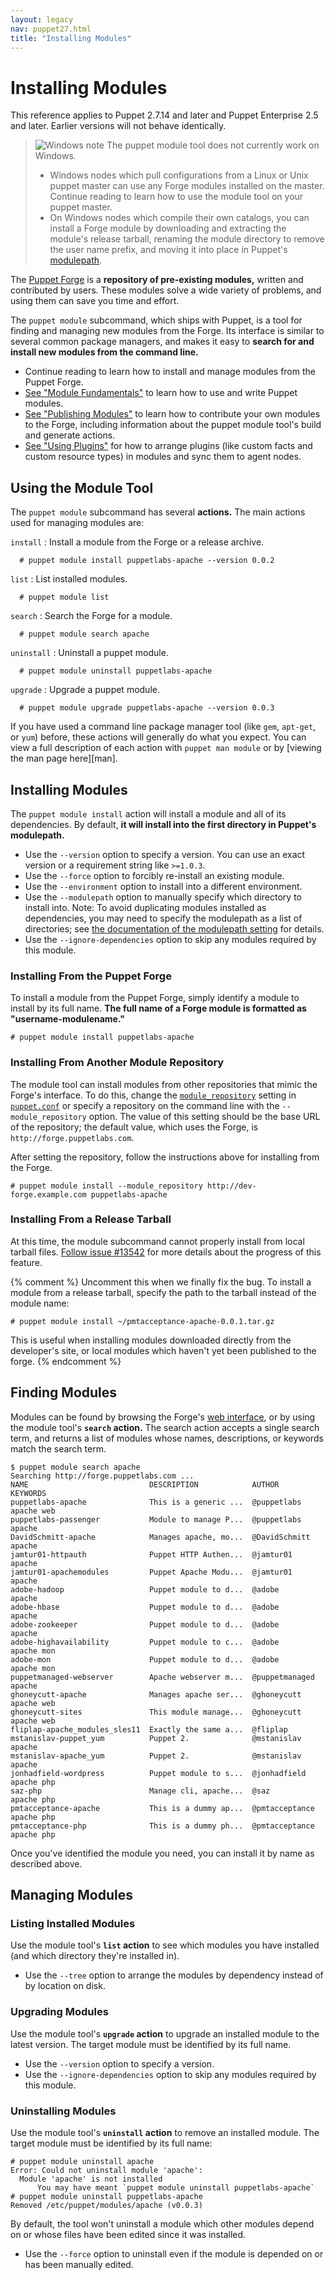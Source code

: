 ```yaml
---
layout: legacy
nav: puppet27.html
title: "Installing Modules"
---
```


[forge]: http://forge.puppetlabs.com
[module_man]: /man/module.html
[modulepath]: /references/stable/configuration.html#modulepath

[publishing]: ./modules_publishing.html
[fundamentals]: ./modules_fundamentals.html
[plugins]: /guides/plugins_in_modules.html

Installing Modules
=====

<span class="versionnote">This reference applies to Puppet 2.7.14 and later and Puppet Enterprise 2.5 and later. Earlier versions will not behave identically.</span>

> ![Windows note](/images/windows-logo-small.jpg) The puppet module tool does not currently work on Windows.
> 
> * Windows nodes which pull configurations from a Linux or Unix puppet master can use any Forge modules installed on the master. Continue reading to learn how to use the module tool on your puppet master.
> * On Windows nodes which compile their own catalogs, you can install a Forge module by downloading and extracting the module's release tarball, renaming the module directory to remove the user name prefix, and moving it into place in Puppet's [modulepath][].

The [Puppet Forge][forge] is a **repository of pre-existing modules,** written and contributed by users. These modules solve a wide variety of problems, and using them can save you time and effort. 

The `puppet module` subcommand, which ships with Puppet, is a tool for finding and managing new modules from the Forge. Its interface is similar to several common package managers, and makes it easy to **search for and install new modules from the command line.**

* Continue reading to learn how to install and manage modules from the Puppet Forge.
* [See "Module Fundamentals"][fundamentals] to learn how to use and write Puppet modules.
* [See "Publishing Modules"][publishing] to learn how to contribute your own modules to the Forge, including information about the puppet module tool's build and generate actions.
* [See "Using Plugins"][plugins] for how to arrange plugins (like custom facts and custom resource types) in modules and sync them to agent nodes.


Using the Module Tool
-----

The `puppet module` subcommand has several **actions.** The main actions used for managing modules are:

`install`
: Install a module from the Forge or a release archive.
  
      # puppet module install puppetlabs-apache --version 0.0.2

`list`
: List installed modules.

      # puppet module list
`search`
: Search the Forge for a module.

      # puppet module search apache

`uninstall`
: Uninstall a puppet module.

      # puppet module uninstall puppetlabs-apache

`upgrade`
: Upgrade a puppet module.

      # puppet module upgrade puppetlabs-apache --version 0.0.3

If you have used a command line package manager tool (like `gem`, `apt-get`, or `yum`) before, these actions will generally do what you expect. You can view a full description of each action with `puppet man module` or by [viewing the man page here][man].

Installing Modules
-----

The `puppet module install` action will install a module and all of its dependencies. By default, **it will install into the first directory in Puppet's modulepath.**

* Use the `--version` option to specify a version. You can use an exact version or a requirement string like `>=1.0.3`. 
* Use the `--force` option to forcibly re-install an existing module.
* Use the `--environment` option to install into a different environment.
* Use the `--modulepath` option to manually specify which directory to install into. Note: To avoid duplicating modules installed as dependencies, you may need to specify the modulepath as a list of directories; see [the documentation of the modulepath setting][modulepath] for details.
* Use the `--ignore-dependencies` option to skip any modules required by this module. 

<!-- TODO: change this if the behavior of --dir/--target-dir changes; for now, we aren't mentioning it -->

### Installing From the Puppet Forge

To install a module from the Puppet Forge, simply identify a module to install by its full name. **The full name of a Forge module is formatted as "username-modulename."**

    # puppet module install puppetlabs-apache

### Installing From Another Module Repository

The module tool can install modules from other repositories that mimic the Forge's interface. To do this, change the [`module_repository`](/references/latest/configuration.html#modulerepository) setting in [`puppet.conf`](/guides/configuring.html) or specify a repository on the command line with the `--module_repository` option. The value of this setting should be the base URL of the repository; the default value, which uses the Forge, is `http://forge.puppetlabs.com`.

After setting the repository, follow the instructions above for installing from the Forge. 

    # puppet module install --module_repository http://dev-forge.example.com puppetlabs-apache

### Installing From a Release Tarball

At this time, the module subcommand cannot properly install from local tarball files. [Follow issue #13542](http://projects.puppetlabs.com/issues/13542) for more details about the progress of this feature.

{% comment %} Uncomment this when we finally fix the bug. 
To install a module from a release tarball, specify the path to the tarball instead of the module name:

    # puppet module install ~/pmtacceptance-apache-0.0.1.tar.gz

This is useful when installing modules downloaded directly from the developer's site, or local modules which haven't yet been published to the forge. 
{% endcomment %}

Finding Modules
-----

Modules can be found by browsing the Forge's [web interface][forge], or by using the module tool's **`search` action.** The search action accepts a single search term, and returns a list of modules whose names, descriptions, or keywords match the search term. 

    $ puppet module search apache
    Searching http://forge.puppetlabs.com ...
    NAME                           DESCRIPTION            AUTHOR          KEYWORDS  
    puppetlabs-apache              This is a generic ...  @puppetlabs     apache web
    puppetlabs-passenger           Module to manage P...  @puppetlabs     apache    
    DavidSchmitt-apache            Manages apache, mo...  @DavidSchmitt   apache    
    jamtur01-httpauth              Puppet HTTP Authen...  @jamtur01       apache    
    jamtur01-apachemodules         Puppet Apache Modu...  @jamtur01       apache    
    adobe-hadoop                   Puppet module to d...  @adobe          apache    
    adobe-hbase                    Puppet module to d...  @adobe          apache    
    adobe-zookeeper                Puppet module to d...  @adobe          apache    
    adobe-highavailability         Puppet module to c...  @adobe          apache mon
    adobe-mon                      Puppet module to d...  @adobe          apache mon
    puppetmanaged-webserver        Apache webserver m...  @puppetmanaged  apache    
    ghoneycutt-apache              Manages apache ser...  @ghoneycutt     apache web
    ghoneycutt-sites               This module manage...  @ghoneycutt     apache web
    fliplap-apache_modules_sles11  Exactly the same a...  @fliplap                  
    mstanislav-puppet_yum          Puppet 2.              @mstanislav     apache    
    mstanislav-apache_yum          Puppet 2.              @mstanislav     apache    
    jonhadfield-wordpress          Puppet module to s...  @jonhadfield    apache php
    saz-php                        Manage cli, apache...  @saz            apache php
    pmtacceptance-apache           This is a dummy ap...  @pmtacceptance  apache php
    pmtacceptance-php              This is a dummy ph...  @pmtacceptance  apache php

Once you've identified the module you need, you can install it by name as described above.


Managing Modules
-----

### Listing Installed Modules

Use the module tool's **`list` action** to see which modules you have installed (and which directory they're installed in). 

* Use the `--tree` option to arrange the modules by dependency instead of by location on disk. 

### Upgrading Modules

Use the module tool's **`upgrade` action** to upgrade an installed module to the latest version. The target module must be identified by its full name.

* Use the `--version` option to specify a version. 
* Use the `--ignore-dependencies` option to skip any modules required by this module. 

### Uninstalling Modules

Use the module tool's **`uninstall` action** to remove an installed module. The target module must be identified by its full name:

    # puppet module uninstall apache
    Error: Could not uninstall module 'apache':
      Module 'apache' is not installed
          You may have meant `puppet module uninstall puppetlabs-apache`
    # puppet module uninstall puppetlabs-apache
    Removed /etc/puppet/modules/apache (v0.0.3)

By default, the tool won't uninstall a module which other modules depend on or whose files have been edited since it was installed.

* Use the `--force` option to uninstall even if the module is depended on or has been manually edited.
